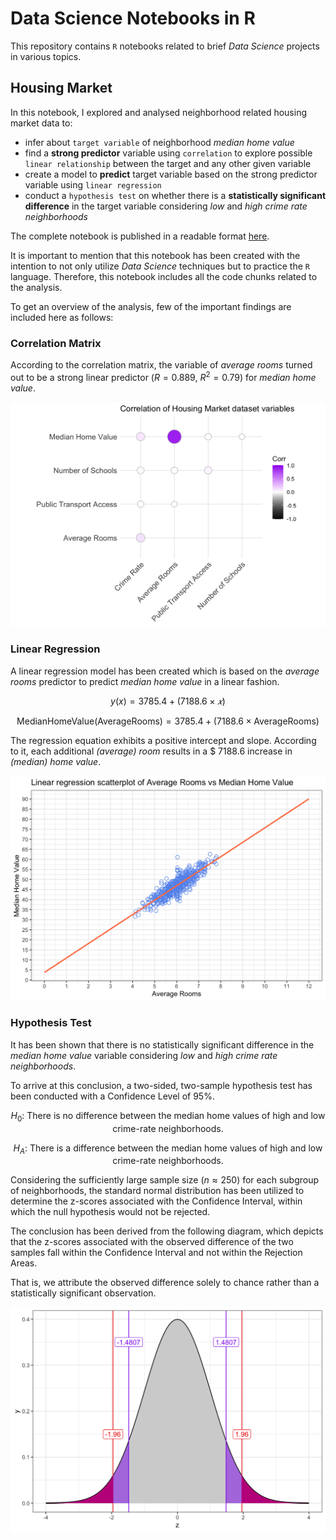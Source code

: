 # Data Science Notebooks in R

This repository contains `R` notebooks related to brief _Data Science_ projects in various topics.

## Housing Market

In this notebook, I explored and analysed neighborhood related housing market data to:

  * infer about `target variable` of neighborhood _median home value_
  * find a **strong predictor** variable using `correlation` to explore possible `linear relationship` between the target and any other given variable
  * create a model to **predict** target variable based on the strong predictor variable using `linear regression`
  * conduct a `hypothesis test` on whether there is a **statistically significant difference** in the target variable considering _low_ and _high crime rate neighborhoods_

The complete notebook is published in a readable format [here](https://rpubs.com/matthew-balogh/housing-market-data-analysis).

It is important to mention that this notebook has been created with the intention to not only utilize _Data Science_ techniques but to practice the `R` language. Therefore, this notebook includes all the code chunks related to the analysis.

To get an overview of the analysis, few of the important findings are included here as follows:

### Correlation Matrix

According to the correlation matrix, the variable of _average rooms_ turned out to be a strong linear predictor ($R=0.889, \ R^2=0.79$) for _median home value_.

![Correlation matrix of Housing Market variables](./assets/readme/housing_market/correlation_matrix.png)

### Linear Regression

A linear regression model has been created which is based on the _average rooms_ predictor to predict _median home value_ in a linear fashion.

$$
y(x)=3785.4+(7188.6\times{𝑥})
$$

$$
\text{MedianHomeValue}(\text{AverageRooms})=3785.4+(7188.6\times{\text{AverageRooms}})
$$

The regression equation exhibits a positive intercept and slope. According to it, each additional _(average) room_ results in a $ $7188.6$ increase in _(median) home value_.

![Linear regression of Average Rooms vs Median Home Value](./assets/readme/housing_market/linear_regression.png)

### Hypothesis Test

It has been shown that there is no statistically significant difference in the _median home value_ variable considering _low_ and _high crime rate neighborhoods_.

To arrive at this conclusion, a two-sided, two-sample hypothesis test has been conducted with a Confidence Level of 95%.

$$
H_0: \ \text{There is no difference between the median home values of high and low crime-rate neighborhoods.}
$$

$$
H_A: \ \text{There is a difference between the median home values of high and low crime-rate neighborhoods.}
$$

Considering the sufficiently large sample size ($n\approx{250}$) for each subgroup of neighborhoods, the standard normal distribution has been utilized to determine the z-scores associated with the Confidence Interval, within which the null hypothesis would not be rejected.

The conclusion has been derived from the following diagram, which depicts that the z-scores associated with the observed difference of the two samples fall within the Confidence Interval and not within the Rejection Areas.

That is, we attribute the observed difference solely to chance rather than a statistically significant observation.

![The z-scores](./assets/readme/housing_market/hypothesis_test.png)